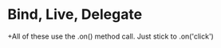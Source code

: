 Bind, Live, Delegate
====================

+All of these use the .on() method call.  Just stick to .on('click')